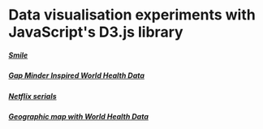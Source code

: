 # Data visualisation experiments with JavaScript's D3.js library

##### [Smile](https://varvarakoshman.github.io/data-visualisation/hw/hw1/index.html)
##### [Gap Minder Inspired World Health Data](https://varvarakoshman.github.io/data-visualisation/hw/hw2/index.html)
##### [Netflix serials](https://varvarakoshman.github.io/data-visualisation/hw/hw3/index.html)
##### [Geographic map with World Health Data](https://varvarakoshman.github.io/data-visualisation/hw/hw4/index.html)
